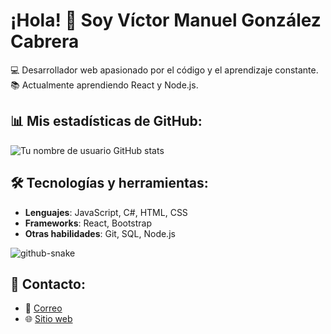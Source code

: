 
# ¡Hola! 👋 Soy Víctor Manuel González Cabrera
💻 Desarrollador web apasionado por el código y el aprendizaje constante. 
📚 Actualmente aprendiendo React y Node.js.

## 📊 Mis estadísticas de GitHub:
![Tu nombre de usuario GitHub stats](https://github-readme-stats.vercel.app/api?username=victormgcyt&show_icons=true&theme=radical)

## 🛠️ Tecnologías y herramientas:
- **Lenguajes**: JavaScript, C#, HTML, CSS
- **Frameworks**: React, Bootstrap
- **Otras habilidades**: Git, SQL, Node.js

<picture>
  <source media="(prefers-color-scheme: dark)" srcset="https://raw.githubusercontent.com/tobiasmeyhoefer/tobiasmeyhoefer/output/github-snake-dark.svg" />
  <source media="(prefers-color-scheme: light)" srcset="https://raw.githubusercontent.com/tobiasmeyhoefer/tobiasmeyhoefer/output/github-snake.svg" />
  <img alt="github-snake" src="https://raw.githubusercontent.com/tobiasmeyhoefer/tobiasmeyhoefer/output/github-snake.svg" />
</picture>

## 🌟 Contacto:
- 📧 [Correo](victormgc2003@gmail.com)
- 🌐 [Sitio web](https://victormgcyt.github.io/Portafolio/)

